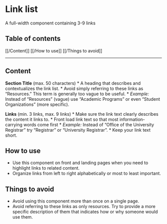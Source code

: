 # Link list
A full-width component containing 3-9 links

## Table of contents
[[/Content]]
[[/How to use]]
[[/Things to avoid]]

- - - -

## Content
**Section Title** (max. 50 characters)
	* A heading that describes and contextualizes the link list. 
	* Avoid simply referring to these links as “Resources.” This term is generally too vague to be useful. 
		* _Example:_ Instead of “Resources” (vague) use “Academic Programs” or even “Student Organizations” (more specific). 
	
**Links** (min. 3 links, max. 9 links)
	* Make sure the link text clearly describes the content it links to.
	* Front load link text so that most information-carrying words come first
		* _Example:_  Instead of “Office of the University Registrar” try “Registrar” or “University Registrar”.
	* Keep your link text short. 

## How to use
* Use this component on front and landing pages when you need to highlight links to related content. 
* Organize links from left to right alphabetically or most to least important. 

## Things to avoid
* Avoid using this component more than once on a single page. 
* Avoid referring to these links as only resources. Try to provide a more specific description of them that indicates how or why someone would use them. 